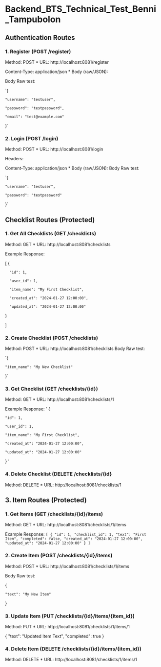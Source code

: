 ﻿# Backend_BTS_Technical_Test_Benni_Tampubolon

##  Authentication Routes

### 1. Register (POST /register) 

Method: POST * URL: http://localhost:8081/register

Content-Type: application/json * Body (raw/JSON):

Body Raw test:

`{

    "username": "testuser",
    
    "password": "testpassword",
    
    "email": "test@example.com"
    
}`

### 2. Login (POST /login) 

Method: POST * URL: http://localhost:8081/login  

Headers:

Content-Type: application/json * Body (raw/JSON):
Body Raw test:

`{

    "username": "testuser",
    
    "password": "testpassword"
    
}`

## Checklist Routes (Protected)

### 1. Get All Checklists (GET /checklists) 

Method: GET * URL: http://localhost:8081/checklists

Example Response:

[
  {
  
      "id": 1,
      
      "user_id": 1,
      
      "item_name": "My First Checklist",
      
      "created_at": "2024-01-27 12:00:00",
      
      "updated_at": "2024-01-27 12:00:00"
      
  }
  
]

### 2. Create Checklist (POST /checklists)  

Method: POST * URL: http://localhost:8081/checklists
Body Raw test:

`{

    "item_name": "My New Checklist"
    
}`

### 3. Get Checklist (GET /checklists/{id}) 

Method: GET * URL: http://localhost:8081/checklists/1

 Example Response:
 '
 {
 
    "id": 1,
    
    "user_id": 1,
    
    "item_name": "My First Checklist",
    
    "created_at": "2024-01-27 12:00:00",
    
    "updated_at": "2024-01-27 12:00:00"
    
}
'

### 4. Delete Checklist (DELETE /checklists/{id}

Method: DELETE * URL: http://localhost:8081/checklists/1

## 3. Item Routes (Protected)

### 1. Get Items (GET /checklists/{id}/items) 

Method: GET * URL: http://localhost:8081/checklists/1/items

Example Response:
`
[
  {
      "id": 1,
      "checklist_id": 1,
      "text": "First Item",
      "completed": false,
      "created_at": "2024-01-27 12:00:00",
      "updated_at": "2024-01-27 12:00:00"
  }
]
`

### 2. Create Item (POST /checklists/{id}/items)  

Method: POST * URL: http://localhost:8081/checklists/1/items

Body Raw test:

{

    "text": "My New Item"
    
}


### 3. Update Item (PUT /checklists/{id}/items/{item_id})  

Method: PUT * URL: http://localhost:8081/checklists/1/items/1

{
    "text": "Updated Item Text",
    "completed": true
}

### 4. Delete Item (DELETE /checklists/{id}/items/{item_id}) 

Method: DELETE * URL: http://localhost:8081/checklists/1/items/1
